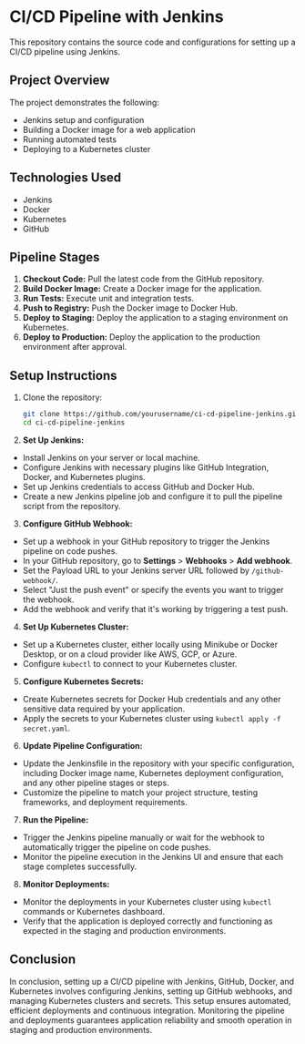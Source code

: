 # CI/CD Pipeline with Jenkins

This repository contains the source code and configurations for setting up a CI/CD pipeline using Jenkins.

## Project Overview
The project demonstrates the following:
- Jenkins setup and configuration
- Building a Docker image for a web application
- Running automated tests
- Deploying to a Kubernetes cluster

## Technologies Used
- Jenkins
- Docker
- Kubernetes
- GitHub

## Pipeline Stages
1. **Checkout Code:** Pull the latest code from the GitHub repository.
2. **Build Docker Image:** Create a Docker image for the application.
3. **Run Tests:** Execute unit and integration tests.
4. **Push to Registry:** Push the Docker image to Docker Hub.
5. **Deploy to Staging:** Deploy the application to a staging environment on Kubernetes.
6. **Deploy to Production:** Deploy the application to the production environment after approval.

## Setup Instructions
1. Clone the repository:
   ```sh
   git clone https://github.com/yourusername/ci-cd-pipeline-jenkins.git
   cd ci-cd-pipeline-jenkins

2. **Set Up Jenkins:**
- Install Jenkins on your server or local machine.
- Configure Jenkins with necessary plugins like GitHub Integration, Docker, and Kubernetes plugins.
- Set up Jenkins credentials to access GitHub and Docker Hub.
- Create a new Jenkins pipeline job and configure it to pull the pipeline script from the repository.

3. **Configure GitHub Webhook:**
- Set up a webhook in your GitHub repository to trigger the Jenkins pipeline on code pushes.
- In your GitHub repository, go to **Settings** > **Webhooks** > **Add webhook**.
- Set the Payload URL to your Jenkins server URL followed by `/github-webhook/`.
- Select "Just the push event" or specify the events you want to trigger the webhook.
- Add the webhook and verify that it's working by triggering a test push.

4. **Set Up Kubernetes Cluster:**
- Set up a Kubernetes cluster, either locally using Minikube or Docker Desktop, or on a cloud provider like AWS, GCP, or Azure.
- Configure `kubectl` to connect to your Kubernetes cluster.

5. **Configure Kubernetes Secrets:**
- Create Kubernetes secrets for Docker Hub credentials and any other sensitive data required by your application.
- Apply the secrets to your Kubernetes cluster using `kubectl apply -f secret.yaml`.

6. **Update Pipeline Configuration:**
- Update the Jenkinsfile in the repository with your specific configuration, including Docker image name, Kubernetes deployment configuration, and any other pipeline stages or steps.
- Customize the pipeline to match your project structure, testing frameworks, and deployment requirements.

7. **Run the Pipeline:**
- Trigger the Jenkins pipeline manually or wait for the webhook to automatically trigger the pipeline on code pushes.
- Monitor the pipeline execution in the Jenkins UI and ensure that each stage completes successfully.

8. **Monitor Deployments:**
- Monitor the deployments in your Kubernetes cluster using `kubectl` commands or Kubernetes dashboard.
- Verify that the application is deployed correctly and functioning as expected in the staging and production environments.

## Conclusion
In conclusion, setting up a CI/CD pipeline with Jenkins, GitHub, Docker, and Kubernetes involves configuring Jenkins, setting up GitHub webhooks, and managing Kubernetes clusters and secrets. This setup ensures automated, efficient deployments and continuous integration. Monitoring the pipeline and deployments guarantees application reliability and smooth operation in staging and production environments.

